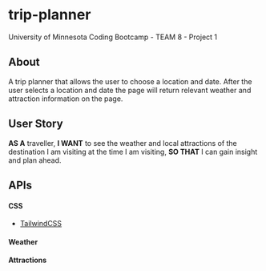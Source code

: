 # trip-planner

University of Minnesota Coding Bootcamp - TEAM 8 - Project 1

## About

A trip planner that allows the user to choose a location and date. After the
user selects a location and date the page will return relevant weather and
attraction information on the page.

## User Story

**AS A** traveller, **I WANT** to see the weather and local attractions of the
destination I am visiting at the time I am visiting, **SO THAT** I can gain
insight and plan ahead.

## APIs

#### CSS

-  [TailwindCSS](https://tailwindcss.com/)

#### Weather

#### Attractions
